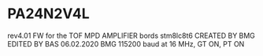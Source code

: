 # PA24N2V4L
rev4.01
FW for the TOF MPD AMPLIFIER bords
stm8lc8t6
CREATED BY BMG
EDITED BY BAS
06.02.2020 BMG 115200 baud at 16 MHz, GT ON, PT ON
